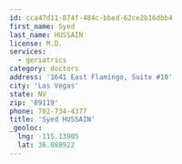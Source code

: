 ```yaml
---
id: cca47d11-874f-484c-bbed-62ce2b16dbb4
first_name: Syed
last_name: HUSSAIN
license: M.D.
services:
  - geriatrics
category: doctors
address: '1641 East Flamingo, Suite #10'
city: 'Las Vegas'
state: NV
zip: '89119'
phone: 702-734-4377
title: 'Syed HUSSAIN'
_geoloc:
  lng: -115.13905
  lat: 36.088922
---
```

